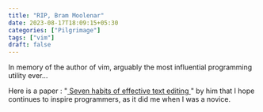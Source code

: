 ```yaml
---
title: "RIP, Bram Moolenar"
date: 2023-08-17T18:09:15+05:30
categories: ["Pilgrimage"]
tags: ["vim"]
draft: false
---
```


In memory of the author of vim, arguably the most influential
programming utility ever...  

Here is a paper : "[ Seven habits of effective text editing
](https://www.moolenaar.net/habits_paper.pdf)" by him that I hope continues
to inspire programmers, as it did me when I was a novice.
